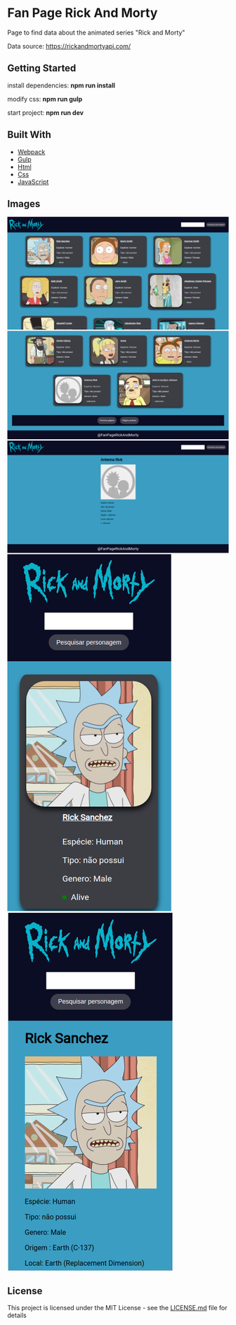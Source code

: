 
# Fan Page Rick And Morty

Page to find data about the animated series "Rick and Morty"


Data source: https://rickandmortyapi.com/ 

## Getting Started

install dependencies: <b>npm run install</b>

modify css: <b>npm run gulp</b>

start project: <b>npm run dev</b>

## Built With

* [Webpack](https://webpack.js.org/)
* [Gulp](https://gulpjs.com/) 
* [Html](https://developer.mozilla.org/pt-BR/docs/Web/HTML) 
* [Css](https://developer.mozilla.org/pt-BR/docs/Web/CSS) 
* [JavaScript](https://developer.mozilla.org/pt-BR/docs/Web/JavaScript) 


## Images

<img src="images/pagina_principal.png"></img>
<img src="images/pagina__principal.png"></img>
<img src="images/pagina_do_personagem.png"></img>
<img src="images/mobile.png"></img>
<img src="images/mobile__2.png"></img>

## License

This project is licensed under the MIT License - see the [LICENSE.md](LICENSE.md) file for details

